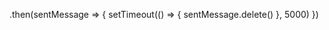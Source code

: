 .then(sentMessage => {
                setTimeout(() => {
                    sentMessage.delete()
                }, 5000)
            })           